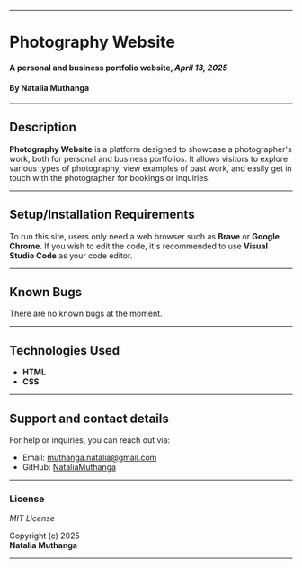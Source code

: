 

---

# **Photography Website**

#### A personal and business portfolio website, *April 13, 2025*

#### By **Natalia Muthanga**

---

## Description

**Photography Website** is a platform designed to showcase a photographer's work, both for personal and business portfolios. It allows visitors to explore various types of photography, view examples of past work, and easily get in touch with the photographer for bookings or inquiries.

---

## Setup/Installation Requirements

To run this site, users only need a web browser such as **Brave** or **Google Chrome**. If you wish to edit the code, it's recommended to use **Visual Studio Code** as your code editor.

---

## Known Bugs

There are no known bugs at the moment.

---

## Technologies Used

- **HTML**
- **CSS**

---

## Support and contact details

For help or inquiries, you can reach out via:

- Email: [muthanga.natalia@gmail.com](mailto:muthanga.natalia@gmail.com)
- GitHub: [NataliaMuthanga](https://github.com/NataliaMuthanga)

---

### License

*MIT License*

Copyright (c) 2025  
**Natalia Muthanga**

---

